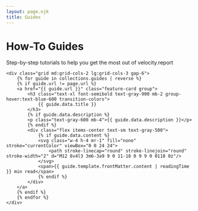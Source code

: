 ```yaml
---
layout: page.njk
title: Guides
---
```


<div class="max-w-7xl mx-auto">
    <div class="text-center mb-12">
        <h1 class="text-4xl font-bold text-gray-900 mb-4">How-To Guides</h1>
        <p class="text-xl text-gray-600 max-w-3xl mx-auto">
            Step-by-step tutorials to help you get the most out of velocity.report
        </p>
    </div>

    <div class="grid md:grid-cols-2 lg:grid-cols-3 gap-6">
        {% for guide in collections.guides | reverse %}
        {% if guide.url != page.url %}
        <a href="{{ guide.url }}" class="feature-card group">
            <h3 class="text-xl font-semibold text-gray-900 mb-2 group-hover:text-blue-600 transition-colors">
                {{ guide.data.title }}
            </h3>
            {% if guide.data.description %}
            <p class="text-gray-600 mb-4">{{ guide.data.description }}</p>
            {% endif %}
            <div class="flex items-center text-sm text-gray-500">
                {% if guide.data.content %}
                <svg class="w-4 h-4 mr-1" fill="none" stroke="currentColor" viewBox="0 0 24 24">
                    <path stroke-linecap="round" stroke-linejoin="round" stroke-width="2" d="M12 8v4l3 3m6-3a9 9 0 11-18 0 9 9 0 0118 0z"/>
                </svg>
                <span>{{ guide.template.frontMatter.content | readingTime }} min read</span>
                {% endif %}
            </div>
        </a>
        {% endif %}
        {% endfor %}
    </div>
</div>
